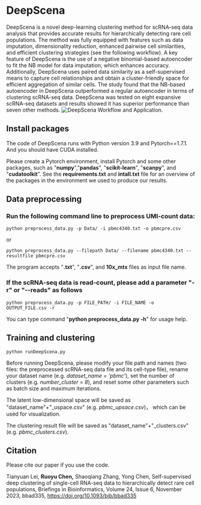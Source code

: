 # DeepScena
DeepScena is a novel deep-learning clustering method for scRNA-seq data analysis that provides accurate results for hierarchically detecting rare cell populations. The method was fully equipped with features such as data imputation, dimensionality reduction, enhanced pairwise cell similarities, and efficient clustering strategies (see the following workflow). A key feature of DeepScena is the use of a negative binomial-based autoencoder to fit the NB model for data imputation, which enhances accuracy. Additionally, DeepScena uses paired data similarity as a self-supervised means to capture cell relationships and obtain a cluster-friendly space for efficient aggregation of similar cells. The study found that the NB-based autoencoder in DeepScena outperformed a regular autoencoder in terms of clustering scRNA-seq data. DeepScena was tested on eight expansive scRNA-seq datasets and results showed it has superior performance than seven other methods.
<img alt="DeepScena Workflow and Application." src="[https://github.com/SophiaChen-codes/DeepScena/DeepScena_Workflow.jpeg]">

## Install packages
The code of DeepScena runs with Python version 3.9 and Pytorch==1.7.1. And you should have CUDA installed.

Please create a Pytorch environment, install Pytorch and some other packages, such as "**numpy**","**pandas**", "**scikit-learn**", "**scanpy**", and "**cudatoolkit**". See the __requirements.txt__ and __intall.txt__ file for an overview of the packages in the environment we used to produce our results.

## Data preprocessing

### Run the following command line to preprocess UMI-count data:
```
python preprocess_data.py -p Data/ -i pbmc4340.txt -o pbmcpre.csv
```
or 
```
python preprocess_data.py --filepath Data/ --filename pbmc4340.txt --resultfile pbmcpre.csv
```
The program accepts "**.txt**", "**.csv**", and **10x_mtx** files as input file name. 

### If the scRNA-seq data is read-count, please add a parameter "-r" or "--reads" as follows
```
python preprocess_data.py -p FILE_PATH/ -i FILE_NAME -o OUTPUT_FILE.csv -r
```
You can type command "**python preprocess_data.py -h**" for usage help. 

## Training and clustering

```
python runDeepScena.py
```
Before running DeepScena, please modify your file path and names (two files: the preprocessed scRNA-seq data file and its cell-type file), rename your dataset name (e.g. *dataset_name = 'pbmc'*), set the number of clusters (e.g. *number_cluster = 8*), and reset some other parameters such as batch size and maximum iterations. 

The latent low-dimensional space will be saved as "dataset_name"+"_uspace.csv" (e.g.  *pbmc_upsace.csv*)， which can be used for visualization.

The clustering result file will be saved as "dataset_name"+"_clusters.csv" (e.g.  *pbmc_clusters.csv*).

## Citation
Please cite our paper if you use the code.

Tianyuan Lei, **Ruoyu Chen,** Shaoqiang Zhang, Yong Chen, Self-supervised deep clustering of single-cell RNA-seq data to hierarchically detect rare cell populations, Briefings in Bioinformatics, Volume 24, Issue 6, November 2023, bbad335, https://doi.org/10.1093/bib/bbad335
